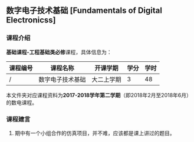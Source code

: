 ## 数字电子技术基础 [Fundamentals of Digital Electronicss]

### 课程介绍

**基础课程-工程基础类必修**课程，具体信息为：

| 课程编号 | 课程名称 | 开课学期 | 学分 | 学时 |
| --- | --- | --- | --- | --- |
| / | 数字电子技术基础 | 大二上学期 | 3 | 48 |

本文件夹对应课程资料为**2017-2018学年第二学期**（即2018年2月至2018年6月）的数电课程。

### 课程建言

1. 期中有一个小组合作的仿真项目，并不难，应该都是课上讲过的题目。
